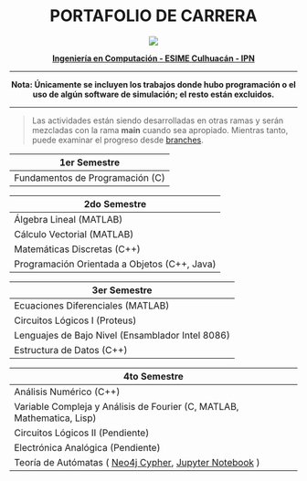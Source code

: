 <h1 align="center">
  PORTAFOLIO DE CARRERA
</h1>

<p align="center">
  <img src="https://user-images.githubusercontent.com/77185465/153744027-5240f051-60c6-48a4-a52a-acf726e5c12a.png" />
</p>

<p align="center"> 
  <b> <A HREF="https://www.ipn.mx/oferta-educativa/educacion-superior/ver-carrera.html?lg=es&id=6&nombre=Ingeniería-en-Computación" > Ingeniería en Computación - ESIME Culhuacán - IPN </A> </b>
</p>

---

<p align="center">
<b> Nota: Únicamente se incluyen los trabajos donde hubo programación o el uso de algún software de simulación; el resto están excluidos. </b>
</p>

---

> Las actividades están siendo desarrolladas en otras ramas y serán mezcladas con la rama <b>main</b> cuando sea apropiado. Mientras tanto, puede examinar el progreso desde [branches](https://github.com/DavidENicolasC/Computer-Engineering-IPN/branches).
</p>

| 1er Semestre |
|--|
| Fundamentos de Programación (C) |

| 2do Semestre |
|--|
| Álgebra Lineal (MATLAB) |
| Cálculo Vectorial (MATLAB) |
| Matemáticas Discretas (C++) |
| Programación Orientada a Objetos (C++, Java) |

| 3er Semestre |
|--|
| Ecuaciones Diferenciales (MATLAB) |
| Circuitos Lógicos I (Proteus) |
| Lenguajes de Bajo Nivel (Ensamblador Intel 8086) |
| Estructura de Datos (C++) |

| 4to Semestre |
|--|
| Análisis Numérico (C++) |
| Variable Compleja y Análisis de Fourier (C, MATLAB, Mathematica, Lisp) |
| Circuitos Lógicos II (Pendiente) |
| Electrónica Analógica (Pendiente) |
| Teoría de Autómatas ( [Neo4j Cypher](4to-Semestre/Teoria-de-Automatas/Neo4j/Cypher), [Jupyter Notebook](4to-Semestre/Teoria-de-Automatas/Python/Jupyter-Notebook/) ) |
